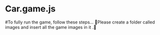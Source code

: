 ﻿# Car.game.js
 #To fully run the game, follow these steps...
📛Please create a folder called images and insert all the game images in it .📛



